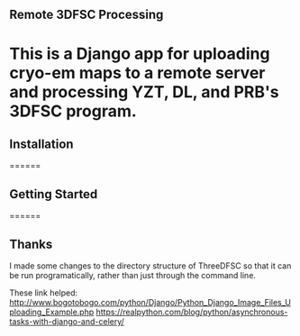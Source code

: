 ## Remote 3DFSC Processing
This is a Django app for uploading cryo-em maps to a remote server and processing YZT, DL, and PRB's 3DFSC program.
======

## Installation


======
## Getting Started


======
## Thanks

I made some changes to the directory structure of ThreeDFSC so that it can be run programatically, rather than just through the command line.


These link helped:
http://www.bogotobogo.com/python/Django/Python_Django_Image_Files_Uploading_Example.php
https://realpython.com/blog/python/asynchronous-tasks-with-django-and-celery/
